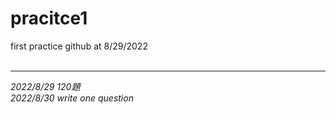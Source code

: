 # pracitce1

first practice github at 8/29/2022
<br/>
<br/>
<hr>
<i> 2022/8/29 120題 </i><br/>
<i> 2022/8/30 write one question </i>